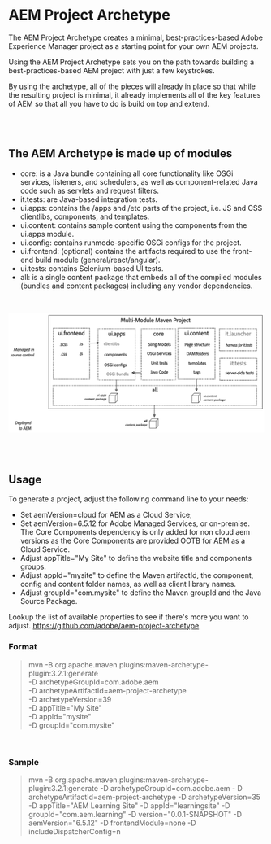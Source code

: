 # AEM Project Archetype

The AEM Project Archetype creates a minimal, best-practices-based Adobe Experience Manager project as a starting point for your own AEM projects.

Using the AEM Project Archetype sets you on the path towards building a best-practices-based AEM project with just a few keystrokes.

By using the archetype, all of the pieces will already in place so that while the resulting project is minimal, it already implements all of the key features of AEM so that all you have to do is build on top and extend.

</br>
</br>

## The AEM Archetype is made up of modules

- core: is a Java bundle containing all core functionality like OSGi services, listeners, and schedulers, as well as component-related Java code such as servlets and request filters.
- it.tests: are Java-based integration tests.
- ui.apps: contains the /apps and /etc parts of the project, i.e. JS and CSS clientlibs, components, and templates.
- ui.content: contains sample content using the components from the ui.apps module.
- ui.config: contains runmode-specific OSGi configs for the project.
- ui.frontend: (optional) contains the artifacts required to use the front-end build module (general/react/angular).
- ui.tests: contains Selenium-based UI tests.
- all: is a single content package that embeds all of the compiled modules (bundles and content packages) including any vendor dependencies.

</br>

![archetype structure](./images/archetype-structure.png "archetype structure")

</br>
</br>

## Usage

To generate a project, adjust the following command line to your needs:

- Set aemVersion=cloud for AEM as a Cloud Service;
- Set aemVersion=6.5.12 for Adobe Managed Services, or on-premise. The Core Components dependency is only added for non cloud aem versions as the Core Components are provided OOTB for AEM as a Cloud Service.
- Adjust appTitle="My Site" to define the website title and components groups.
- Adjust appId="mysite" to define the Maven artifactId, the component, config and content folder names, as well as client library names.
- Adjust groupId="com.mysite" to define the Maven groupId and the Java Source Package.

Lookup the list of available properties to see if there's more you want to adjust. <https://github.com/adobe/aem-project-archetype>

### Format

> mvn -B org.apache.maven.plugins:maven-archetype-plugin:3.2.1:generate \
>  -D archetypeGroupId=com.adobe.aem \
>  -D archetypeArtifactId=aem-project-archetype \
>  -D archetypeVersion=39\
>  -D appTitle="My Site" \
>  -D appId="mysite" \
>  -D groupId="com.mysite"

</br>

### Sample

> mvn -B org.apache.maven.plugins:maven-archetype-plugin:3.2.1:generate -D archetypeGroupId=com.adobe.aem - D archetypeArtifactId=aem-project-archetype -D archetypeVersion=35 -D appTitle="AEM Learning Site" -D appId="learningsite" -D groupId="com.aem.learning" -D version="0.0.1-SNAPSHOT" -D aemVersion="6.5.12" -D frontendModule=none -D includeDispatcherConfig=n
